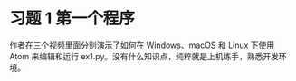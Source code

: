 # 习题 1 第一个程序

作者在三个视频里面分别演示了如何在 Windows、macOS 和 Linux 下使用 Atom 来编辑和运行 ex1.py。没有什么知识点，纯粹就是上机练手，熟悉开发环境。
